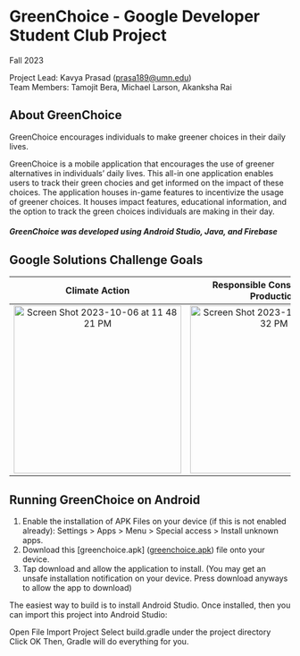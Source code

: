 # GreenChoice - Google Developer Student Club Project 
Fall 2023

Project Lead: Kavya Prasad (prasa189@umn.edu)  
Team Members: Tamojit Bera, Michael Larson, Akanksha Rai

## About GreenChoice
GreenChoice encourages individuals to make greener choices in their daily lives. 

GreenChoice is a mobile application that encourages the use of greener alternatives in individuals’ daily lives. This all-in one application enables users to track their green chocies and get informed on the impact of these choices. The application houses in-game features to incentivize the usage of greener choices. It houses impact features, educational information, and the option to track the green choices individuals are making in their day. 

##### GreenChoice was developed using Android Studio, Java, and Firebase

## Google Solutions Challenge Goals
Climate Action             |  Responsible Consumption & Production
:-------------------------:|:-------------------------:
<img width="300" alt="Screen Shot 2023-10-06 at 11 48 21 PM" src="https://media.github.umn.edu/user/25141/files/e6568b1f-e402-442a-aa96-548e1f8455dd">  |  <img width="300" alt="Screen Shot 2023-10-06 at 11 49 32 PM" src="https://media.github.umn.edu/user/25141/files/28257dd6-43a4-4300-a497-4d8174c7c0b2">  

## Running GreenChoice on Android 

1. Enable the installation of APK Files on your device (if this is not enabled already): Settings > Apps > Menu > Special access > Install unknown apps.
2. Download this [greenchoice.apk] ([greenchoice.apk](https://kavyaprasad00.github.io/download_app/greenchoice.apk)) file onto your device.
3. Tap download and allow the application to install. (You may get an unsafe installation notification on your device. Press download anyways to allow the app to download)



The easiest way to build is to install Android Studio. Once installed, then you can import this project into Android Studio:

Open File
Import Project
Select build.gradle under the project directory
Click OK
Then, Gradle will do everything for you.


